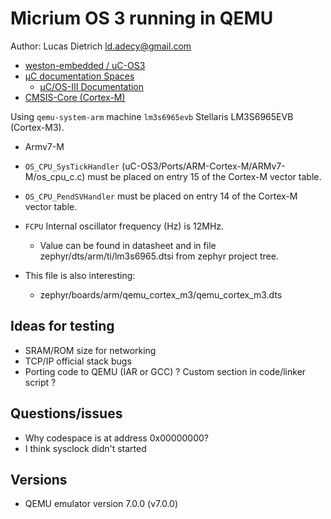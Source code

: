 # Micrium OS 3 running in QEMU

Author: Lucas Dietrich <ld.adecy@gmail.com>

- [weston-embedded / uC-OS3](https://github.com/weston-embedded/uC-OS3)
- [µC documentation Spaces](https://micrium.atlassian.net/wiki/spaces)
  - [µC/OS-III Documentation](https://micrium.atlassian.net/wiki/spaces/osiiidoc/overview?homepageId=132386)
- [CMSIS-Core (Cortex-M)](https://arm-software.github.io/CMSIS_5/Core/html/index.html)

Using `qemu-system-arm` machine `lm3s6965evb` Stellaris LM3S6965EVB (Cortex-M3).

- Armv7-M

- `OS_CPU_SysTickHandler` (uC-OS3/Ports/ARM-Cortex-M/ARMv7-M/os_cpu_c.c) must be placed on entry 15 of the Cortex-M vector table.
- `OS_CPU_PendSVHandler` must be placed on entry 14 of the Cortex-M vector table.
- `FCPU` Internal oscillator frequency (Hz) is 12MHz.
  - Value can be found in datasheet and in file zephyr/dts/arm/ti/lm3s6965.dtsi from zephyr project tree.

- This file is also interesting:
  - zephyr/boards/arm/qemu_cortex_m3/qemu_cortex_m3.dts

## Ideas for testing
- SRAM/ROM size for networking
- TCP/IP official stack bugs
- Porting code to QEMU (IAR or GCC) ? Custom section in code/linker script ?

## Questions/issues
- Why codespace is at address 0x00000000?
- I think sysclock didn't started

## Versions

- QEMU emulator version 7.0.0 (v7.0.0)
